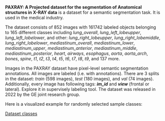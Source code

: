 **PAXRAY: A Projected dataset for the segmentation of Anatomical structures in X-RAY data** is a dataset for a semantic segmentation task. It is used in the medical industry. 

The dataset consists of 852 images with 161742 labeled objects belonging to 165 different classes including *lung_overall*, *lung_left_lobeupper*, *lung_left_lobelower*, and other: *lung_right_lobeupper*, *lung_right_lobemiddle*, *lung_right_lobelower*, *mediastinum_overall*, *mediastinum_lower*, *mediastinum_upper*, *mediastinum_anterior*, *mediastinum_middle*, *mediastinum_posterior*, *heart*, *airways*, *esophagus*, *aorta*, *aorta_arch*, *bones*, *spine*, *t1*, *t2*, *t3*, *t4*, *t5*, *t6*, *t7*, *t8*, *t9*, and 137 more.

Images in the PAXRAY dataset have pixel-level semantic segmentation annotations. All images are labeled (i.e. with annotations). There are 3 splits in the dataset: *train* (598 images), *test* (180 images), and *val* (74 images). Additionally, every image has following tags: ***im_id*** and ***view*** (frontal or lateral). Explore it in supervisely labeling tool. The dataset was released in 2022 by the GE joint research group.

Here is a visualized example for randomly selected sample classes:

[Dataset classes](https://github.com/dataset-ninja/paxray/raw/main/visualizations/classes_preview.webm)
